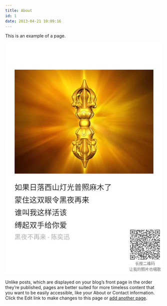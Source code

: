 ```yaml
---
title: About
id: 1
date: 2013-04-21 10:09:16
---
```


This is an example of a page. 

![](../img/sample.jpg)

Unlike posts, which are displayed on your blog’s front page in the order they’re published, pages are better suited for more timeless content that you want to be easily accessible, like your About or Contact information. Click the Edit link to make changes to this page or [add another page](/wp-admin/post-new.php?post_type=page "Direct link to Add New in the Admin Dashboard").
